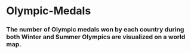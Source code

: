# Olympic-Medals
### The number of Olympic medals won by each country during both Winter and Summer Olympics are visualized on a world map.
